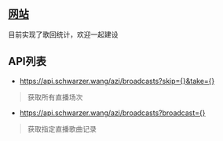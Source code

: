 ## [网站](https://阿梓.我爱你)

目前实现了歌回统计，欢迎一起建设

## API列表

- https://api.schwarzer.wang/azi/broadcasts?skip={}&take={}
> 获取所有直播场次

- https://api.schwarzer.wang/azi/broadcasts?broadcast={}
> 获取指定直播歌曲记录